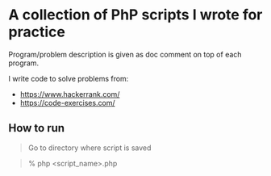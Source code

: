 # A collection of PhP scripts I wrote for practice

Program/problem description is given as doc comment on top of each program.

I write code to solve problems from:

- https://www.hackerrank.com/
- https://code-exercises.com/

## How to run

> Go to directory where script is saved

> % php <script_name>.php
